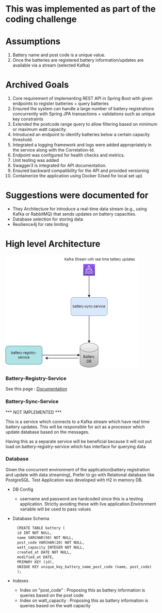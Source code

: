 # This was implemented as part of the coding challenge 

# Assumptions
1. Battery name and post code  is a unique value.
2. Once the batteries are registered battery information/updates are available via a stream (selected Kafka)

# Archived Goals
1. Core requirement of implementing REST API in Spring Boot with given endpoints to register batteries + query batteries
2. Ensured the system can handle a large number of battery registrations concurrently with Spring JPA transactions + validations such as unique key constraints
3. Extended the postcode range query to allow filtering based on minimum or maximum watt capacity.
4. Introduced an endpoint to identify batteries below a certain capacity threshold.
5. Integrated a logging framework and logs were added appropriately in the service along with the Correlation-Id.
6. Endpoint was configured for health checks and metrics.
7. Unit testing was added 
8. Swagger3 is integrated for API documentation. 
9. Ensured backward compatibility for the API and provided versioning
10. Containerize the application using Docker (Used for local set up)

# Suggestions were documented for 

* They Architecture for introduce a real-time data stream (e.g., using Kafka or RabbitMQ) that sends updates on battery capacities.
* Database selection for storing data
* Resilience4j for rate limiting

# High level Architecture

![My Image](highlevelArch.png)

### Battery-Registry-Service

See this page : [Documentation](battery-registry-service/README.md)

### Battery-Sync-Service

*** NOT IMPLEMENTED ***

This is a service which connects to a Kafka stream which have real time battery updates. This will be responsible for act as a processor which update database based on the messages. 

Having this as a separate service will be beneficial because it will not put load on battery-registry-service which has interface for querying data 

### Database

Given the concurrent environment of the application(battery registration and update with data streaming), Prefer to go with Relational database like PostgreSQL.
Test Application was developed with H2 in memory DB.

- DB Config
  - username and password are hardcoded since this is a testing application. Strictly avoiding these with live application.Environment variable will be used to pass values 
- Database Schema
  ```
    CREATE TABLE battery (
    id INT NOT NULL,
    name VARCHAR(50) NOT NULL,
    post_code VARCHAR(20) NOT NULL,
    watt_capacity INTEGER NOT NULL,
    created_at DATE NOT NULL,
    modified_at DATE,
    PRIMARY KEY (id),
    UNIQUE KEY unique_key_battery_name_post_code (name, post_code)
    );
  ```

- Indexes
    - Index on "post_code" : Proposing this as battery information is queries based on the post code 
    - Index on watt_capacity : Proposing this as battery information is queries based on the watt capacity



